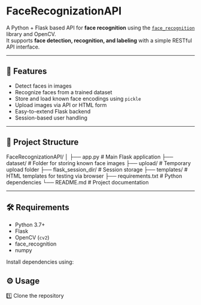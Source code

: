 # FaceRecognizationAPI

A Python + Flask based API for **face recognition** using the [`face_recognition`](https://github.com/Sd8698621/FaceRecognizationAPI) library and OpenCV.  
It supports **face detection, recognition, and labeling** with a simple RESTful API interface.

---

## 🚀 Features

- Detect faces in images
- Recognize faces from a trained dataset
- Store and load known face encodings using `pickle`
- Upload images via API or HTML form
- Easy-to-extend Flask backend
- Session-based user handling

---

## 📂 Project Structure

FaceRecognizationAPI/
│
├── app.py # Main Flask application
├── dataset/ # Folder for storing known face images
├── upload/ # Temporary upload folder
├── flask_session_dir/ # Session storage
├── templates/ # HTML templates for testing via browser
├── requirements.txt # Python dependencies
└── README.md # Project documentation


---

## 🛠 Requirements

- Python 3.7+
- Flask
- OpenCV (`cv2`)
- face_recognition
- numpy

Install dependencies using:

## ⚙️ Usage
1️⃣ Clone the repository
